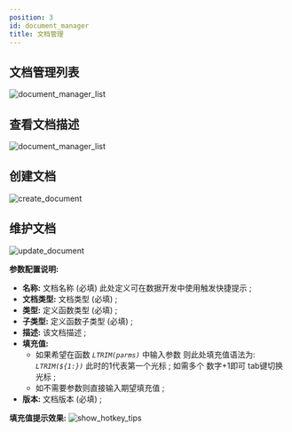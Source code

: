 ```yaml
---
position: 3
id: document_manager
title: 文档管理
---
```



## 文档管理列表

![document_manager_list](http://www.aiwenmo.com/dinky/docs/zh-CN/administrator_guide/register_center/document_manager/document_manager_list.png)

## 查看文档描述

![document_manager_list](http://www.aiwenmo.com/dinky/docs/zh-CN/administrator_guide/register_center/document_manager/document_show_desc.png)

## 创建文档

![create_document](http://www.aiwenmo.com/dinky/docs/zh-CN/administrator_guide/register_center/document_manager/create_document.png)

## 维护文档

![update_document](http://www.aiwenmo.com/dinky/docs/zh-CN/administrator_guide/register_center/document_manager/update_document.png)

**参数配置说明:**

- **名称:** 文档名称 (必填) 此处定义可在数据开发中使用触发快捷提示 ;
- **文档类型:** 文档类型 (必填) ;
- **类型:** 定义函数类型 (必填) ;
- **子类型:** 定义函数子类型 (必填) ;
- **描述:** 该文档描述  ;
- **填充值:**
  - 如果希望在函数 _`LTRIM(parms)`_ 中输入参数 则此处填充值语法为: _`LTRIM(${1:})`_  此时的1代表第一个光标 ; 如需多个 数字+1即可 tab键切换光标 ;
  - 如不需要参数则直接输入期望填充值 ;
- **版本:** 文档版本 (必填) ;

**填充值提示效果:**
![show_hotkey_tips](http://www.aiwenmo.com/dinky/docs/zh-CN/administrator_guide/register_center/document_manager/show_hotkey_tips.png)
